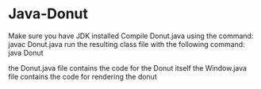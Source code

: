 # Java-Donut

Make sure you have JDK installed
Compile Donut.java using the command: javac Donut.java
run the resulting class file with the following command: java Donut

the Donut.java file contains the code for the Donut itself
the Window.java file contains the code for rendering the donut
